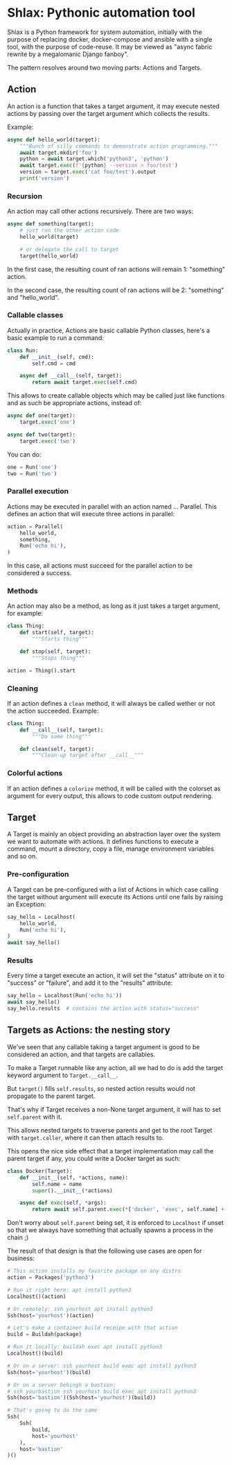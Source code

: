 # Shlax: Pythonic automation tool

Shlax is a Python framework for system automation, initially with the purpose
of replacing docker, docker-compose and ansible with a single tool, with the
purpose of code-reuse. It may be viewed as "async fabric rewrite by a
megalomanic Django fanboy".

The pattern resolves around two moving parts: Actions and Targets.

## Action

An action is a function that takes a target argument, it may execute nested
actions by passing over the target argument which collects the results.

Example:

```python
async def hello_world(target):
    """Bunch of silly commands to demonstrate action programming."""
    await target.mkdir('foo')
    python = await target.which('python3', 'python')
    await target.exec(f'{python} --version > foo/test')
    version = target.exec('cat foo/test').output
    print('version')
```

### Recursion

An action may call other actions recursively. There are two ways:

```python
async def something(target):
    # just run the other action code
    hello_world(target)

    # or delegate the call to target
    target(hello_world)
```

In the first case, the resulting count of ran actions will remain 1:
"something" action.

In the second case, the resulting count of ran actions will be 2: "something"
and "hello_world".

### Callable classes

Actually in practice, Actions are basic callable Python classes, here's a basic
example to run a command:

```python
class Run:
    def __init__(self, cmd):
        self.cmd = cmd

    async def __call__(self, target):
        return await target.exec(self.cmd)
```

This allows to create callable objects which may be called just like functions
and as such be appropriate actions, instead of:

```python
async def one(target):
    target.exec('one')

async def two(target):
    target.exec('two')
```

You can do:

```python
one = Run('one')
two = Run('two')
```

### Parallel execution

Actions may be executed in parallel with an action named ... Parallel. This
defines an action that will execute three actions in parallel:

```python
action = Parallel(
    hello_world,
    something,
    Run('echo hi'),
)
```

In this case, all actions must succeed for the parallel action to be considered
a success.

### Methods

An action may also be a method, as long as it just takes a target argument, for
example:

```python
class Thing:
    def start(self, target):
        """Starts thing"""

    def stop(self, target):
        """Stops thing"""

action = Thing().start
```

### Cleaning

If an action defines a `clean` method, it will always be called wether or not
the action succeeded. Example:

```python
class Thing:
    def __call__(self, target):
        """Do some thing"""

    def clean(self, target):
        """Clean-up target after __call__"""
```

### Colorful actions

If an action defines a `colorize` method, it will be called with the colorset
as argument for every output, this allows to code custom output rendering.

## Target

A Target is mainly an object providing an abstraction layer over the system we
want to automate with actions. It defines functions to execute a command, mount
a directory, copy a file, manage environment variables and so on.

### Pre-configuration

A Target can be pre-configured with a list of Actions in which case calling the
target without argument will execute its Actions until one fails by raising an
Exception:

```python
say_hello = Localhost(
    hello_world,
    Run('echo hi'),
)
await say_hello()
```

### Results

Every time a target execute an action, it will set the "status" attribute on it
to "success" or "failure", and add it to the "results" attribute:

```python
say_hello = Localhost(Run('echo hi'))
await say_hello()
say_hello.results  # contains the action with status="success"
```

## Targets as Actions: the nesting story

We've seen that any callable taking a target argument is good to be considered
an action, and that targets are callables.

To make a Target runnable like any action, all we had to do is add the target
keyword argument to `Target.__call__`.

But `target()` fills `self.results`, so nested action results would not
propagate to the parent target.

That's why if Target receives a non-None target argument, it will has to set
`self.parent` with it.

This allows nested targets to traverse parents and get to the root Target
with `target.caller`, where it can then attach results to.

This opens the nice side effect that a target implementation may call the
parent target if any, you could write a Docker target as such:

```python
class Docker(Target):
    def __init__(self, *actions, name):
        self.name = name
        super().__init__(*actions)

    async def exec(self, *args):
        return await self.parent.exec(*['docker', 'exec', self.name] + args)
```

Don't worry about `self.parent` being set, it is enforced to `Localhost` if
unset so that we always have something that actually spawns a process in the
chain ;)

The result of that design is that the following use cases are open for
business:

```python
# This action installs my favorite package on any distro
action = Packages('python3')

# Run it right here: apt install python3
Localhost()(action)

# Or remotely: ssh yourhost apt install python3
Ssh(host='yourhost')(action)

# Let's make a container build receipe with that action
build = Buildah(package)

# Run it locally: buildah exec apt install python3
Localhost()(build)

# Or on a server: ssh yourhost build exec apt install python3
Ssh(host='yourhost')(build)

# Or on a server behingh a bastion:
# ssh yourbastion ssh yourhost build exec apt install python3
Ssh(host='bastion')(Ssh(host='yourhost')(build))

# That's going to do the same
Ssh(
    Ssh(
        build,
        host='yourhost'
    ),
    host='bastion'
)()
```
